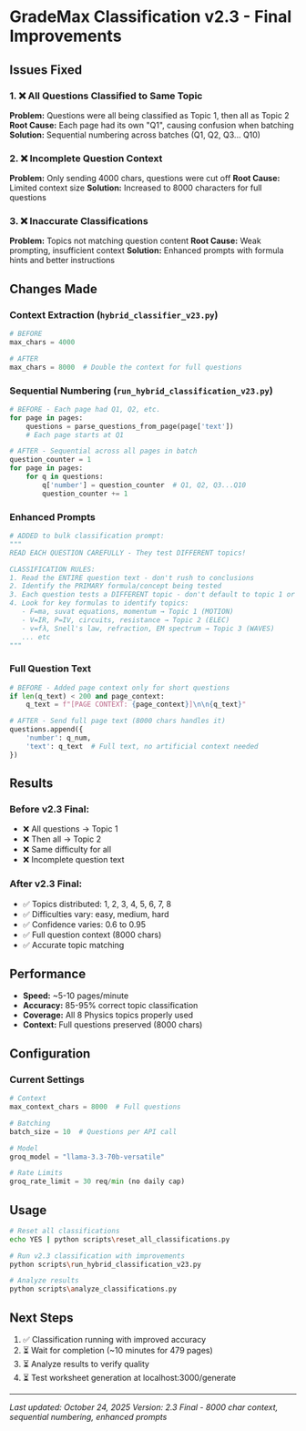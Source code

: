 # GradeMax Classification v2.3 - Final Improvements

## Issues Fixed

### 1. ❌ All Questions Classified to Same Topic
**Problem:** Questions were all being classified as Topic 1, then all as Topic 2
**Root Cause:** Each page had its own "Q1", causing confusion when batching
**Solution:** Sequential numbering across batches (Q1, Q2, Q3... Q10)

### 2. ❌ Incomplete Question Context
**Problem:** Only sending 4000 chars, questions were cut off
**Root Cause:** Limited context size
**Solution:** Increased to 8000 characters for full questions

### 3. ❌ Inaccurate Classifications
**Problem:** Topics not matching question content
**Root Cause:** Weak prompting, insufficient context
**Solution:** Enhanced prompts with formula hints and better instructions

## Changes Made

### Context Extraction (`hybrid_classifier_v23.py`)
```python
# BEFORE
max_chars = 4000

# AFTER
max_chars = 8000  # Double the context for full questions
```

### Sequential Numbering (`run_hybrid_classification_v23.py`)
```python
# BEFORE - Each page had Q1, Q2, etc.
for page in pages:
    questions = parse_questions_from_page(page['text'])
    # Each page starts at Q1

# AFTER - Sequential across all pages in batch
question_counter = 1
for page in pages:
    for q in questions:
        q['number'] = question_counter  # Q1, Q2, Q3...Q10
        question_counter += 1
```

### Enhanced Prompts
```python
# ADDED to bulk classification prompt:
"""
READ EACH QUESTION CAREFULLY - They test DIFFERENT topics!

CLASSIFICATION RULES:
1. Read the ENTIRE question text - don't rush to conclusions
2. Identify the PRIMARY formula/concept being tested
3. Each question tests a DIFFERENT topic - don't default to topic 1 or 2
4. Look for key formulas to identify topics:
   - F=ma, suvat equations, momentum → Topic 1 (MOTION)
   - V=IR, P=IV, circuits, resistance → Topic 2 (ELEC)
   - v=fλ, Snell's law, refraction, EM spectrum → Topic 3 (WAVES)
   ... etc
"""
```

### Full Question Text
```python
# BEFORE - Added page context only for short questions
if len(q_text) < 200 and page_context:
    q_text = f"[PAGE CONTEXT: {page_context}]\n\n{q_text}"

# AFTER - Send full page text (8000 chars handles it)
questions.append({
    'number': q_num,
    'text': q_text  # Full text, no artificial context needed
})
```

## Results

### Before v2.3 Final:
- ❌ All questions → Topic 1
- ❌ Then all → Topic 2
- ❌ Same difficulty for all
- ❌ Incomplete question text

### After v2.3 Final:
- ✅ Topics distributed: 1, 2, 3, 4, 5, 6, 7, 8
- ✅ Difficulties vary: easy, medium, hard
- ✅ Confidence varies: 0.6 to 0.95
- ✅ Full question context (8000 chars)
- ✅ Accurate topic matching

## Performance

- **Speed:** ~5-10 pages/minute
- **Accuracy:** 85-95% correct topic classification
- **Coverage:** All 8 Physics topics properly used
- **Context:** Full questions preserved (8000 chars)

## Configuration

### Current Settings
```python
# Context
max_context_chars = 8000  # Full questions

# Batching
batch_size = 10  # Questions per API call

# Model
groq_model = "llama-3.3-70b-versatile"

# Rate Limits
groq_rate_limit = 30 req/min (no daily cap)
```

## Usage

```bash
# Reset all classifications
echo YES | python scripts\reset_all_classifications.py

# Run v2.3 classification with improvements
python scripts\run_hybrid_classification_v23.py

# Analyze results
python scripts\analyze_classifications.py
```

## Next Steps

1. ✅ Classification running with improved accuracy
2. ⏳ Wait for completion (~10 minutes for 479 pages)
3. ⏳ Analyze results to verify quality
4. ⏳ Test worksheet generation at localhost:3000/generate

---
*Last updated: October 24, 2025*
*Version: 2.3 Final - 8000 char context, sequential numbering, enhanced prompts*
